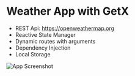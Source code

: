 # Weather App with GetX
- REST Api: https://openweathermap.org
- Reactive State Manager 
- Dynamic routes with arguments  
- Dependency Injection
- Local Storage

![App Screenshot](https://media.giphy.com/media/HRuYEHM20lizs8YiIa/giphy.gif)
